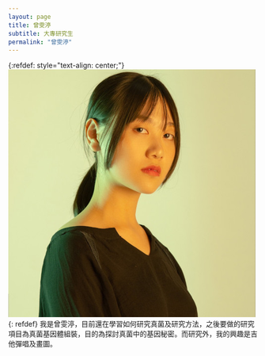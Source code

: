 ```yaml
---
layout: page
title: 曾雯渟
subtitle: 大專研究生
permalink: "曾雯渟"
---
```

{:refdef: style="text-align: center;"}
![](assets/img/people/曾雯渟_500.jpg)
{: refdef}
我是曾雯渟，目前還在學習如何研究真菌及研究方法，之後要做的研究項目為真菌基因體組裝，目的為探討真菌中的基因秘密。而研究外，我的興趣是吉他彈唱及畫圖。<br>
